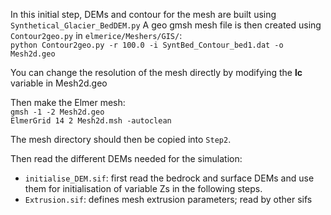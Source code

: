 In this initial step, DEMs and contour for the mesh are built using `Synthetical_Glacier_BedDEM.py` 
A geo gmsh mesh file is then created using `Contour2geo.py` in `elmerice/Meshers/GIS/`:<br>
 `python Contour2geo.py -r 100.0 -i SyntBed_Contour_bed1.dat -o Mesh2d.geo`<br>

You can change the resolution of the mesh directly by modifying the **lc** variable in Mesh2d.geo<br>

Then make the Elmer mesh:<br>
`gmsh -1 -2 Mesh2d.geo`<br>
`ElmerGrid 14 2 Mesh2d.msh -autoclean`<br> 

The mesh directory should then be copied into `Step2`.<br>

Then read the different DEMs needed for the simulation:<br>
- `initialise_DEM.sif`: first read the bedrock and surface DEMs and use them for initialisation of variable Zs in the following steps.<br>
- `Extrusion.sif`: defines mesh extrusion parameters; read by other sifs
